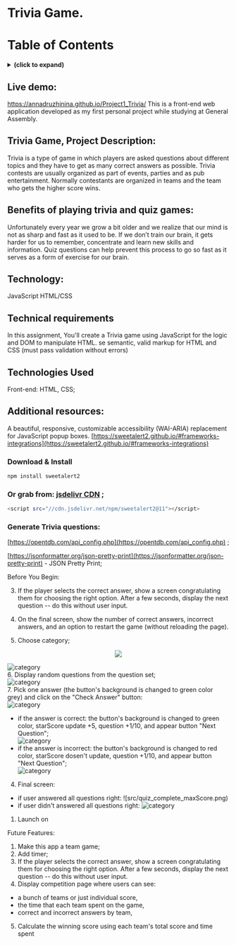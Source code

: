 # Trivia Game.
# Table of Contents

<details>
<summary><b>(click to expand)</b></summary>
<!-- MarkdownTOC -->
  
1. [Live demo](##liveDemo)
1. [Description](##description)
1. [Benefits of playing trivia and quiz games](##benefits)
1. [Technology](#technology)  

<!-- /MarkdownTOC -->
</details>


<a id="liveDemo"></a>
## Live demo:

https://annadruzhinina.github.io/Project1_Trivia/
This is a front-end web application developed as my first personal project while studying at General
Assembly.

<a id="description"></a>
## Trivia Game, Project Description:

Trivia is a type of game in which players are asked questions about different topics and they have to get as many correct answers as possible. Trivia contests are usually organized as part of events, parties and as pub entertainment. Normally contestants are organized in teams and the team who gets the higher score wins.

<a id="benefits"></a>
## Benefits of playing trivia and quiz games:

Unfortunately every year we grow a bit older and we realize that our mind is not as sharp and fast as it used to be. If we don’t train our brain, it gets harder for us to remember, concentrate and learn new skills and information.
Quiz questions can help prevent this process to go so fast as it serves as a form of exercise for our brain.

<a id="technology"></a>
## Technology:

JavaScript
HTML/CSS

## Technical requirements

In this assignment, You'll create a Trivia game using JavaScript for the logic and DOM to manipulate HTML. se semantic, valid markup for HTML and CSS (must pass validation without errors)

## Technologies Used

Front-end: HTML, CSS;

## Additional resources:

A beautiful, responsive, customizable accessibility (WAI-ARIA) replacement for JavaScript popup boxes.
[https://sweetalert2.github.io/#frameworks-integrations](https://sweetalert2.github.io/#frameworks-integrations)

### Download & Install

```bash
npm install sweetalert2
```

### Or grab from: [jsdelivr CDN](https://www.jsdelivr.com/package/npm/sweetalert2) ;

```bash
<script src="//cdn.jsdelivr.net/npm/sweetalert2@11"></script>
```

### Generate Trivia questions:

[https://opentdb.com/api_config.php](https://opentdb.com/api_config.php) ;

[https://jsonformatter.org/json-pretty-print](https://jsonformatter.org/json-pretty-print) - JSON Pretty Print;

Before You Begin:




3. If the player selects the correct answer, show a screen congratulating them for choosing the right option. After a few seconds, display the next question -- do this without user input.
4. On the final screen, show the number of correct answers, incorrect answers, and an option to restart the game (without reloading the page).

5. Choose category;

<div style="text-align:center"><img src="choose_category.jpg" /></div>

![category](src/choose_category.jpg)<br> 6. Display random questions from the question set;<br>
![category](src/question.jpg)<br> 7. Pick one answer (the button's background is changed to green color grey) and click on the "Check Answer" button:<br>
![category](src/selected_question.jpg)<br>

- if the answer is correct: the button's background is changed to green color, starScore update +5, question +1/10, and appear button "Next Question";<br>
  ![category](src/right_answer.jpg)<br>
- if the answer is incorrect: the button's background is changed to red color, starScore dosen't update, question +1/10, and appear button "Next Question";<br>
  ![category](src/wrong_answer.jpg)<br>

4. Final screen:

- if user answered all questions right:
  ![src/quiz_complete_maxScore.png)
- if user didn't answered all questions right:
  ![category](src/quiz_complete.jpg)



1. Launch on

Future Features:

1. Make this app a team game;
2. Add timer;
3. If the player selects the correct answer, show a screen congratulating them for choosing the right option. After a few seconds, display the next question -- do this without user input.
4. Display competition page where users can see:

- a bunch of teams or just individual score,
- the time that each team spent on the game,
- correct and incorrect answers by team,

5. Calculate the winning score using each team's total score and time spent
